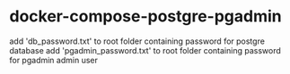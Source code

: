 # docker-compose-postgre-pgadmin

add 'db_password.txt' to root folder containing password for postgre database
add 'pgadmin_password.txt' to root folder containing password for pgadmin admin user
